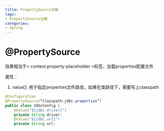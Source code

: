 ```yaml
---
title: PropertySource注解
tags: 
- PropertySource注解
categories: 
- Spring 
---
```


# @PropertySource

效果相当于< context:property-placeholder >标签，加载properties配置文件

属性：
1. value[]: 用于指定properties文件路径，如果在类路径下，需要写上classpath

```java
@Configuration
@PropertySource(“classpath:jdbc.properties”)
public class JdbcConfig {
    @Value("${jdbc.driver}")
    private String driver;
    @Value("${jdbc.url}")
    private String url;
```

